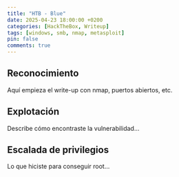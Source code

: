 ```yaml
---
title: "HTB - Blue"
date: 2025-04-23 18:00:00 +0200
categories: [HackTheBox, Writeup]
tags: [windows, smb, nmap, metasploit]
pin: false
comments: true
---
```


## Reconocimiento

Aquí empieza el write-up con nmap, puertos abiertos, etc.

## Explotación

Describe cómo encontraste la vulnerabilidad...

## Escalada de privilegios

Lo que hiciste para conseguir root...
